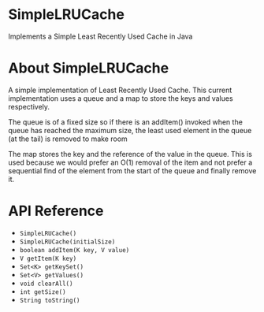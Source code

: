 # SimpleLRUCache
Implements a Simple Least Recently Used Cache in Java

About SimpleLRUCache
========

A simple implementation of Least Recently Used Cache. This current 
implementation uses a queue and a map to store the keys and values 
respectively.
 
The queue is of a fixed size so if there is an addItem() invoked when 
the queue has reached the maximum size, the least used element in the 
queue (at the tail) is removed to make room
 
The map stores the key and the reference of the value in the queue.
This is used because we would prefer an O(1) removal of the item
and not prefer a sequential find of the element from the start of the 
queue and finally remove it. 

API Reference
========

- `SimpleLRUCache()`
- `SimpleLRUCache(initialSize)`
- `boolean addItem(K key, V value)`
- `V getItem(K key)`
- `Set<K> getKeySet()`
- `Set<V> getValues()`
- `void clearAll()`
- `int getSize()`
- `String toString()`
